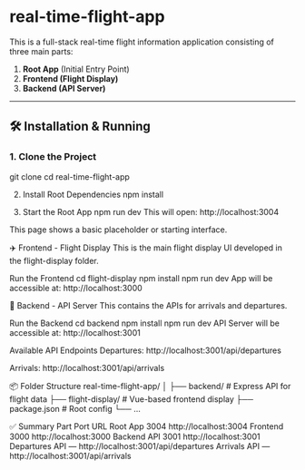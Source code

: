 # real-time-flight-app

This is a full-stack real-time flight information application consisting of three main parts:

1. **Root App** (Initial Entry Point)
2. **Frontend (Flight Display)**
3. **Backend (API Server)**

---

## 🛠 Installation & Running

### 1. Clone the Project
git clone <repo-url>
cd real-time-flight-app


2. Install Root Dependencies
npm install


3. Start the Root App
npm run dev
This will open: http://localhost:3004

This page shows a basic placeholder or starting interface.

✈️ Frontend - Flight Display
This is the main flight display UI developed in the flight-display folder.

Run the Frontend
cd flight-display
npm install
npm run dev
App will be accessible at: http://localhost:3000

🔧 Backend - API Server
This contains the APIs for arrivals and departures.

Run the Backend
cd backend
npm install
npm run dev
API Server will be accessible at: http://localhost:3001

Available API Endpoints
Departures: http://localhost:3001/api/departures

Arrivals: http://localhost:3001/api/arrivals

📦 Folder Structure
real-time-flight-app/
│
├── backend/         # Express API for flight data
├── flight-display/  # Vue-based frontend display
├── package.json     # Root config
└── ...

✅ Summary
Part	Port	URL
Root App	3004	http://localhost:3004
Frontend	3000	http://localhost:3000
Backend API	3001	http://localhost:3001
Departures API	—	http://localhost:3001/api/departures
Arrivals API	—	http://localhost:3001/api/arrivals
